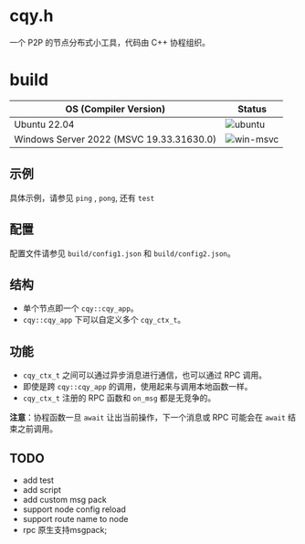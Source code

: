 # cqy.h

一个 P2P 的节点分布式小工具，代码由 C++ 协程组织。

# build

| OS (Compiler Version)                          | Status                                                                                                    |
|------------------------------------------------|-----------------------------------------------------------------------------------------------------------|
| Ubuntu 22.04                    | ![ubuntu](https://github.com/CBookShu/cqy/actions/workflows/runtestwsl.yaml/badge.svg?branch=main) |
| Windows Server 2022 (MSVC 19.33.31630.0)       | ![win-msvc](https://github.com/CBookShu/cqy/actions/workflows/runtestwin32.yaml/badge.svg?branch=main)     |

## 示例

具体示例，请参见 `ping` , `pong`, 还有 `test`

## 配置

配置文件请参见 `build/config1.json` 和 `build/config2.json`。

## 结构

- 单个节点即一个 `cqy::cqy_app`。
- `cqy::cqy_app` 下可以自定义多个 `cqy_ctx_t`。

## 功能

- `cqy_ctx_t` 之间可以通过异步消息进行通信，也可以通过 RPC 调用。
- 即使是跨 `cqy::cqy_app` 的调用，使用起来与调用本地函数一样。
- `cqy_ctx_t` 注册的 RPC 函数和 `on_msg` 都是无竞争的。

**注意**：协程函数一旦 `await` 让出当前操作，下一个消息或 RPC 可能会在 `await` 结束之前调用。

## TODO
- add test
- add script
- add custom msg pack
- support node config reload
- support route name to node
- rpc 原生支持msgpack;